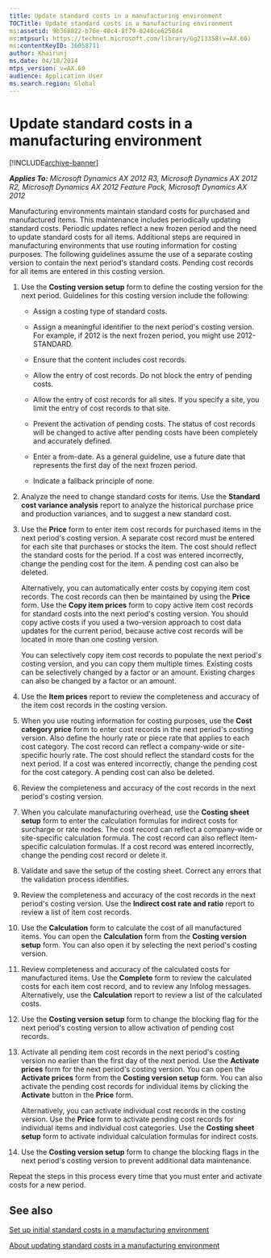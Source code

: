 ```yaml
---
title: Update standard costs in a manufacturing environment
TOCTitle: Update standard costs in a manufacturing environment
ms:assetid: 9b368822-b76e-48c4-8f79-8240ce6258d4
ms:mtpsurl: https://technet.microsoft.com/library/Gg213358(v=AX.60)
ms:contentKeyID: 36058711
author: Khairunj
ms.date: 04/18/2014
mtps_version: v=AX.60
audience: Application User
ms.search.region: Global
---
```


# Update standard costs in a manufacturing environment 


[!INCLUDE[archive-banner](includes/archive-banner.md)]


_**Applies To:** Microsoft Dynamics AX 2012 R3, Microsoft Dynamics AX 2012 R2, Microsoft Dynamics AX 2012 Feature Pack, Microsoft Dynamics AX 2012_

Manufacturing environments maintain standard costs for purchased and manufactured items. This maintenance includes periodically updating standard costs. Periodic updates reflect a new frozen period and the need to update standard costs for all items. Additional steps are required in manufacturing environments that use routing information for costing purposes. The following guidelines assume the use of a separate costing version to contain the next period's standard costs. Pending cost records for all items are entered in this costing version.

1.  Use the **Costing version setup** form to define the costing version for the next period. Guidelines for this costing version include the following:
    
      - Assign a costing type of standard costs.
    
      - Assign a meaningful identifier to the next period's costing version. For example, if 2012 is the next frozen period, you might use 2012-STANDARD.
    
      - Ensure that the content includes cost records.
    
      - Allow the entry of cost records. Do not block the entry of pending costs.
    
      - Allow the entry of cost records for all sites. If you specify a site, you limit the entry of cost records to that site.
    
      - Prevent the activation of pending costs. The status of cost records will be changed to active after pending costs have been completely and accurately defined.
    
      - Enter a from-date. As a general guideline, use a future date that represents the first day of the next frozen period.
    
      - Indicate a fallback principle of none.

2.  Analyze the need to change standard costs for items. Use the **Standard cost variance analysis** report to analyze the historical purchase price and production variances, and to suggest a new standard cost.

3.  Use the **Price** form to enter item cost records for purchased items in the next period's costing version. A separate cost record must be entered for each site that purchases or stocks the item. The cost should reflect the standard costs for the period. If a cost was entered incorrectly, change the pending cost for the item. A pending cost can also be deleted.
    
    Alternatively, you can automatically enter costs by copying item cost records. The cost records can then be maintained by using the **Price** form. Use the **Copy item prices** form to copy active item cost records for standard costs into the next period's costing version. You should copy active costs if you used a two-version approach to cost data updates for the current period, because active cost records will be located in more than one costing version.
    
    You can selectively copy item cost records to populate the next period's costing version, and you can copy them multiple times. Existing costs can be selectively changed by a factor or an amount. Existing charges can also be changed by a factor or an amount.

4.  Use the **Item prices** report to review the completeness and accuracy of the item cost records in the costing version.

5.  When you use routing information for costing purposes, use the **Cost category price** form to enter cost records in the next period's costing version. Also define the hourly rate or piece rate that applies to each cost category. The cost record can reflect a company-wide or site-specific hourly rate. The cost should reflect the standard costs for the next period. If a cost was entered incorrectly, change the pending cost for the cost category. A pending cost can also be deleted.

6.  Review the completeness and accuracy of the cost records in the next period's costing version.

7.  When you calculate manufacturing overhead, use the **Costing sheet setup** form to enter the calculation formulas for indirect costs for surcharge or rate nodes. The cost record can reflect a company-wide or site-specific calculation formula. The cost record can also reflect item-specific calculation formulas. If a cost record was entered incorrectly, change the pending cost record or delete it.

8.  Validate and save the setup of the costing sheet. Correct any errors that the validation process identifies.

9.  Review the completeness and accuracy of the cost records in the next period's costing version. Use the **Indirect cost rate and ratio** report to review a list of item cost records.

10. Use the **Calculation** form to calculate the cost of all manufactured items. You can open the **Calculation** form from the **Costing version setup** form. You can also open it by selecting the next period's costing version.

11. Review completeness and accuracy of the calculated costs for manufactured items. Use the **Complete** form to review the calculated costs for each item cost record, and to review any Infolog messages. Alternatively, use the **Calculation** report to review a list of the calculated costs.

12. Use the **Costing version setup** form to change the blocking flag for the next period's costing version to allow activation of pending cost records.

13. Activate all pending item cost records in the next period's costing version no earlier than the first day of the next period. Use the **Activate prices** form for the next period's costing version. You can open the **Activate prices** form from the **Costing version setup** form. You can also activate the pending cost records for individual items by clicking the **Activate** button in the **Price** form.
    
    Alternatively, you can activate individual cost records in the costing version. Use the **Price** form to activate pending cost records for individual items and individual cost categories. Use the **Costing sheet setup** form to activate individual calculation formulas for indirect costs.

14. Use the **Costing version setup** form to change the blocking flags in the next period's costing version to prevent additional data maintenance.

Repeat the steps in this process every time that you must enter and activate costs for a new period.

## See also

[Set up initial standard costs in a manufacturing environment](set-up-initial-standard-costs-in-a-manufacturing-environment.md)

[About updating standard costs in a manufacturing environment](about-updating-standard-costs-in-a-manufacturing-environment.md)

  


